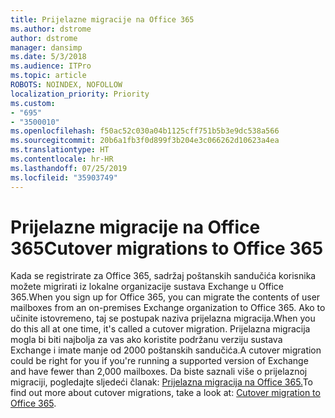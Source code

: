 ```yaml
---
title: Prijelazne migracije na Office 365
ms.author: dstrome
author: dstrome
manager: dansimp
ms.date: 5/3/2018
ms.audience: ITPro
ms.topic: article
ROBOTS: NOINDEX, NOFOLLOW
localization_priority: Priority
ms.custom:
- "695"
- "3500010"
ms.openlocfilehash: f50ac52c030a04b1125cff751b5b3e9dc538a566
ms.sourcegitcommit: 20b6a1fb3f0d899f3b204e3c066262d10623a4ea
ms.translationtype: HT
ms.contentlocale: hr-HR
ms.lasthandoff: 07/25/2019
ms.locfileid: "35903749"
---
```

# <a name="cutover-migrations-to-office-365"></a><span data-ttu-id="f2fcc-102">Prijelazne migracije na Office 365</span><span class="sxs-lookup"><span data-stu-id="f2fcc-102">Cutover migrations to Office 365</span></span>

<span data-ttu-id="f2fcc-103">Kada se registrirate za Office 365, sadržaj poštanskih sandučića korisnika možete migrirati iz lokalne organizacije sustava Exchange u Office 365.</span><span class="sxs-lookup"><span data-stu-id="f2fcc-103">When you sign up for Office 365, you can migrate the contents of user mailboxes from an on-premises Exchange organization to Office 365.</span></span> <span data-ttu-id="f2fcc-104">Ako to učinite istovremeno, taj se postupak naziva prijelazna migracija.</span><span class="sxs-lookup"><span data-stu-id="f2fcc-104">When you do this all at one time, it's called a cutover migration.</span></span> <span data-ttu-id="f2fcc-105">Prijelazna migracija mogla bi biti najbolja za vas ako koristite podržanu verziju sustava Exchange i imate manje od 2000 poštanskih sandučića.</span><span class="sxs-lookup"><span data-stu-id="f2fcc-105">A cutover migration could be right for you if you're running a supported version of Exchange and have fewer than 2,000 mailboxes.</span></span> <span data-ttu-id="f2fcc-106">Da biste saznali više o prijelaznoj migraciji, pogledajte sljedeći članak: [Prijelazna migracija na Office 365.](https://support.office.com/article/9496e93c-1e59-41a8-9bb3-6e8df0cd81b4.aspx)</span><span class="sxs-lookup"><span data-stu-id="f2fcc-106">To find out more about cutover migrations, take a look at: [Cutover migration to Office 365](https://support.office.com/article/9496e93c-1e59-41a8-9bb3-6e8df0cd81b4.aspx).</span></span>
  